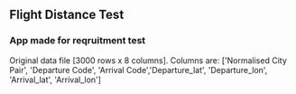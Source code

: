 ## Flight Distance Test
### App made for reqruitment test
Original data file [3000 rows x 8 columns]. Columns are: ['Normalised City Pair', 'Departure Code', 'Arrival Code','Departure_lat', 'Departure_lon', 'Arrival_lat', 'Arrival_lon']
